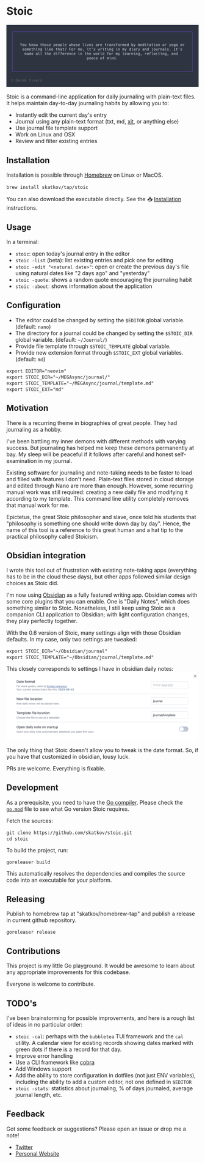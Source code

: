 # Stoic

![stoic](./demo.png)

Stoic is a command-line application for daily journaling with plain-text files. It helps maintain day-to-day journaling habits by allowing you to:

- Instantly edit the current day's entry
- Journal using any plain-text format (txt, md, [xit](https://xit.jotaen.net/), or anything else)
- Use journal file template support
- Work on Linux and OSX
- Review and filter existing entries

## Installation

Installation is possible through [Homebrew](https://brew.sh/) on Linux or MacOS.

`brew install skatkov/tap/stoic`

You can also download the executable directly. See the 📥 [Installation](INSTALL.md) instructions.

## Usage

In a terminal:

- `stoic`: open today's journal entry in the editor
- `stoic -list` (beta): list existing entries and pick one for editing
- `stoic -edit "<natural date>"`: open or create the previous day's file using natural dates like "2 days ago" and "yesterday"
- `stoic -quote`: shows a random quote encouraging the journaling habit
- `stoic -about`: shows information about the application

## Configuration

- The editor could be changed by setting the `$EDITOR` global variable. (default: `nano`)
- The directory for a journal could be changed by setting the `$STOIC_DIR` global variable. (default: `~/Journal/`)
- Provide file template through `$STOIC_TEMPLATE` global variable.
- Provide new extension format through `$STOIC_EXT` global variables. (default: `md`)

```shell
export EDITOR="neovim"
export STOIC_DIR="~/MEGAsync/journal/"
export STOIC_TEMPLATE="~/MEGAsync/journal/template.md"
export STOIC_EXT="md"
```

## Motivation

There is a recurring theme in biographies of great people. They had journaling as a hobby.

I've been battling my inner demons with different methods with varying success. But journaling has helped me keep these demons permanently at bay. My sleep will be peaceful if it follows after careful and honest self-examination in my journal.

Existing software for journaling and note-taking needs to be faster to load and filled with features I don't need. Plain-text files stored in cloud storage and edited through Nano are more than enough. However, some recurring manual work was still required: creating a new daily file and modifying it according to my template. This command line utility completely removes that manual work for me.

Epictetus, the great Stoic philosopher and slave, once told his students that "philosophy is something one should write down day by day". Hence, the name of this tool is a reference to this great human and a hat tip to the practical philosophy called Stoicism.

## Obsidian integration

I wrote this tool out of frustration with existing note-taking apps (everything has to be in the cloud these days), but other apps followed similar design choices as Stoic did.

I'm now using [Obsidian](https://obsidian.md/) as a fully featured writing app. Obsidian comes with some core plugins that you can enable. One is "Daily Notes", which does something similar to Stoic. Nonetheless, I still keep using Stoic as a companion CLI application to Obsidian; with light configuration changes, they play perfectly together.

With the 0.6 version of Stoic, many settings align with those Obsidian defaults. In my case, only two settings are tweaked:

```shell
export STOIC_DIR="~/Obsidian/journal"
export STOIC_TEMPLATE="~/Obsidian/journal/template.md"
```

This closely corresponds to settings I have in obsidian daily notes:
![obsidian daily notes config](./obsidian-daily-notes.png)

The only thing that Stoic doesn't allow you to tweak is the date format. So, if you have that customized in obsidian, lousy luck.

PRs are welcome. Everything is fixable.

## Development

As a prerequisite, you need to have the [Go compiler](https://golang.org/doc/install).
Please check the [`go.mod`](go.mod) file to see what Go version Stoic requires.

Fetch the sources:

```shell
git clone https://github.com/skatkov/stoic.git
cd stoic
```

To build the project, run:

```
goreleaser build
```

This automatically resolves the dependencies and compiles the source code into an executable for your platform.

## Releasing
Publish to homebrew tap at "skatkov/homebrew-tap" and publish a release in current github repository.

```
goreleaser release
```

## Contributions

This project is my little Go playground. It would be awesome to learn about any appropriate improvements for this codebase.

Everyone is welcome to contribute.

## TODO's

I've been brainstorming for possible improvements, and here is a rough list of ideas in no particular order:

- `stoic -cal`: perhaps with the `bubbletea` TUI framework and the `cal` utility. A calendar view for existing records showing dates marked with green dots if there is a record for that day.
- Improve error handling
- Use a CLI framework like [cobra](https://github.com/spf13/cobra)
- Add Windows support
- Add the ability to store configuration in dotfiles (not just ENV variables), including the ability to add a custom editor, not one defined in `$EDITOR`
- `stoic -stats`: statistics about journaling, % of days journaled, average journal length, etc.

## Feedback

Got some feedback or suggestions? Please open an issue or drop me a note!

- [Twitter](https://twitter.com/5katkov)
- [Personal Website](https://skatkov.com)
